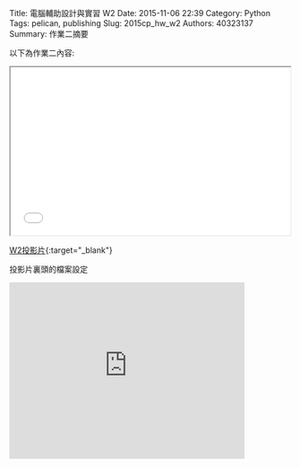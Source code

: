 Title: 電腦輔助設計與實習  W2
Date: 2015-11-06 22:39
Category: Python
Tags: pelican, publishing
Slug: 2015cp_hw_w2
Authors: 40323137
Summary: 作業二摘要

以下為作業二內容:

<iframe src="40323137_cp_w2_p.html" width="500" height="300"></iframe>

[W2投影片](40323137_cp_w2_p.html){:target="_blank"}

投影片裏頭的檔案設定
<iframe width="420" height="315" src="https://www.youtube.com/embed/cuM0eP51Wr0" frameborder="0" allowfullscreen></iframe>



